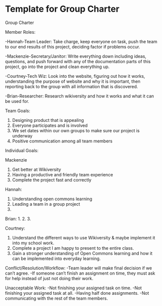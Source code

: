 # Template for Group Charter

Group Charter

Member Roles:

-Hannah-Team Leader: Take charge, keep everyone on task, push the team to our end results of this project, deciding factor if problems occur.

-Mackenzie-Secretary/Janitor: Write everything down including ideas, questions, and push forward with any of the documentation parts of this project, go into the project and clean everything up. 

-Courtney-Tech Wiz: Look into the website, figuring out how it works, understanding the purpose of website and why it is important, then reporting back to the group with all information that is discovered. 

-Brian-Researcher: Research wikiversity and how it works and what it can be used for. 

Team Goals:
1. Designing product that is appealing 
2. Everyone participates and is involved
3. We set dates within our own groups to make sure our project is underway
4. Positive communication among all team members

Individual Goals:

Mackenzie 
1. Get better at Wikiversity 
2. Having a productive and friendly team experience
3. Complete the project fast and correctly 

Hannah:
1. Understanding open commons learning 
2. Leading a team in a group project 
3.

Brian:
1.
2.
3.

Courtney:
1. Understand the different ways to use Wikiversity & maybe implement it into my school work.
2. Complete a project I am happy to present to the entire class.
3. Gain a stronger understanding of Open Commons learning and how it can be implemented into everyday learning.

Conflict/Resolution/Workflow:
-Team leader will make final decision if we can’t agree.
-If someone can’t finish an assignment on time, they must ask for help instead of just not doing their work.

Unacceptable Work:
-Not finishing your assigned task on time.
-Not finishing your assigned task at all.
-Having half done assignments. 
-Not communicating with the rest of the team members. 


